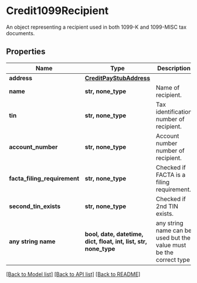 # Credit1099Recipient

An object representing a recipient used in both 1099-K and 1099-MISC tax documents.

## Properties
Name | Type | Description | Notes
------------ | ------------- | ------------- | -------------
**address** | [**CreditPayStubAddress**](CreditPayStubAddress.md) |  | [optional] 
**name** | **str, none_type** | Name of recipient. | [optional] 
**tin** | **str, none_type** | Tax identification number of recipient. | [optional] 
**account_number** | **str, none_type** | Account number number of recipient. | [optional] 
**facta_filing_requirement** | **str, none_type** | Checked if FACTA is a filing requirement. | [optional] 
**second_tin_exists** | **str, none_type** | Checked if 2nd TIN exists. | [optional] 
**any string name** | **bool, date, datetime, dict, float, int, list, str, none_type** | any string name can be used but the value must be the correct type | [optional]

[[Back to Model list]](../README.md#documentation-for-models) [[Back to API list]](../README.md#documentation-for-api-endpoints) [[Back to README]](../README.md)


